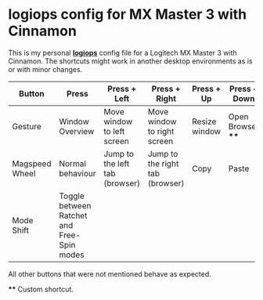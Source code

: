 # logiops config for MX Master 3 with Cinnamon

This is my personal **[logiops](https://github.com/PixlOne/logiops)** config file for a Logitech MX Master 3 with Cinnamon.
The shortcuts might work in another desktop environments as is or with minor changes.


Button | Press | Press + Left | Press + Right | Press + Up | Press + Down
-|-|-|-|-|-
Gesture|Window Overview|Move window to left screen|Move window to right screen|Resize window|Open Browser **\*\***|
Magspeed Wheel|Normal behaviour|Jump to the left tab (browser)|Jump to the right tab (browser)|Copy|Paste
Mode Shift|Toggle between Ratchet and Free-Spin modes

All other buttons that were not mentioned behave as expected.

**\*\*** Custom shortcut.
